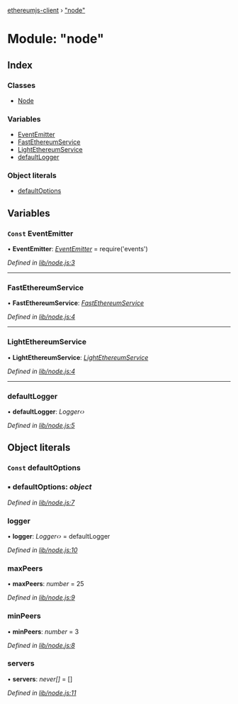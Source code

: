 [ethereumjs-client](../README.md) › ["node"](_node_.md)

# Module: "node"

## Index

### Classes

* [Node](../classes/_node_.node.md)

### Variables

* [EventEmitter](_node_.md#const-eventemitter)
* [FastEthereumService](_node_.md#fastethereumservice)
* [LightEthereumService](_node_.md#lightethereumservice)
* [defaultLogger](_node_.md#defaultlogger)

### Object literals

* [defaultOptions](_node_.md#const-defaultoptions)

## Variables

### `Const` EventEmitter

• **EventEmitter**: *[EventEmitter](_net_peer_peer_.md#const-eventemitter)* = require('events')

*Defined in [lib/node.js:3](https://github.com/ethereumjs/ethereumjs-client/blob/master/lib/node.js#L3)*

___

###  FastEthereumService

• **FastEthereumService**: *[FastEthereumService](../classes/_service_fastethereumservice_.fastethereumservice.md)*

*Defined in [lib/node.js:4](https://github.com/ethereumjs/ethereumjs-client/blob/master/lib/node.js#L4)*

___

###  LightEthereumService

• **LightEthereumService**: *[LightEthereumService](../classes/_service_lightethereumservice_.lightethereumservice.md)*

*Defined in [lib/node.js:4](https://github.com/ethereumjs/ethereumjs-client/blob/master/lib/node.js#L4)*

___

###  defaultLogger

• **defaultLogger**: *Logger‹›*

*Defined in [lib/node.js:5](https://github.com/ethereumjs/ethereumjs-client/blob/master/lib/node.js#L5)*

## Object literals

### `Const` defaultOptions

### ▪ **defaultOptions**: *object*

*Defined in [lib/node.js:7](https://github.com/ethereumjs/ethereumjs-client/blob/master/lib/node.js#L7)*

###  logger

• **logger**: *Logger‹›* = defaultLogger

*Defined in [lib/node.js:10](https://github.com/ethereumjs/ethereumjs-client/blob/master/lib/node.js#L10)*

###  maxPeers

• **maxPeers**: *number* = 25

*Defined in [lib/node.js:9](https://github.com/ethereumjs/ethereumjs-client/blob/master/lib/node.js#L9)*

###  minPeers

• **minPeers**: *number* = 3

*Defined in [lib/node.js:8](https://github.com/ethereumjs/ethereumjs-client/blob/master/lib/node.js#L8)*

###  servers

• **servers**: *never[]* = []

*Defined in [lib/node.js:11](https://github.com/ethereumjs/ethereumjs-client/blob/master/lib/node.js#L11)*
